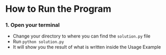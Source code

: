 # How to Run the Program
### 1. Open your terminal
- Change your directory to where you can find the `solution.py` file
- Run `python solution.py`
- It will show you the result of what is written inside the Usage Example